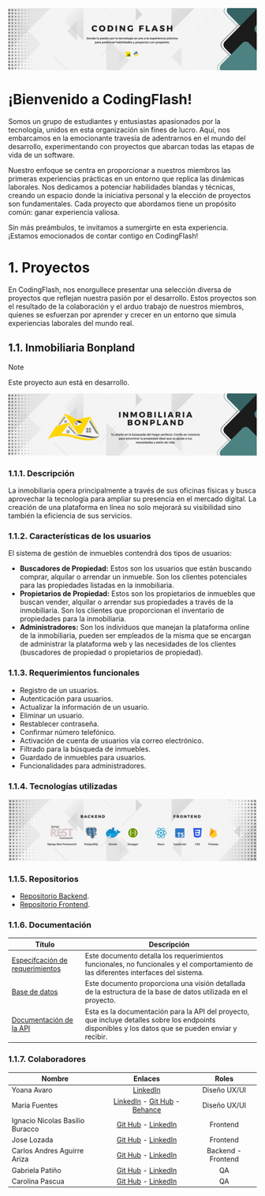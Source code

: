 <div>
    <a href="">
        <img src="/images/CodingFlashBanner.png">
    </a>
</div>

# ¡Bienvenido a CodingFlash!

Somos un grupo de estudiantes y entusiastas apasionados por la tecnología, unidos en esta organización sin fines de lucro. Aquí, nos embarcamos en la emocionante travesía de adentrarnos en el mundo del desarrollo, experimentando con proyectos que abarcan todas las etapas de vida de un software.

Nuestro enfoque se centra en proporcionar a nuestros miembros las primeras experiencias prácticas en un entorno que replica las dinámicas laborales. Nos dedicamos a potenciar habilidades blandas y técnicas, creando un espacio donde la iniciativa personal y la elección de proyectos son fundamentales. Cada proyecto que abordamos tiene un propósito común: ganar experiencia valiosa.

Sin más preámbulos, te invitamos a sumergirte en esta experiencia. ¡Estamos emocionados de contar contigo en CodingFlash!

# 1. Proyectos
En CodingFlash, nos enorgullece presentar una selección diversa de proyectos que reflejan nuestra pasión por el desarrollo. Estos proyectos son el resultado de la colaboración y el arduo trabajo de nuestros miembros, quienes se esfuerzan por aprender y crecer en un entorno que simula experiencias laborales del mundo real.

## 1.1. Inmobiliaria Bonpland
> [!NOTE]
> Este proyecto aun está en desarrollo.

<div>
    <a href="https://dev-inmobiliaria.netlify.app">
        <img src="/images/InmobiliariaBonplandBanner.png">
    </a>
</div>

### 1.1.1. Descripción
La inmobiliaria opera principalmente a través de sus oficinas físicas y busca aprovechar la tecnología para ampliar su presencia en el mercado digital. La creación de una plataforma en línea no solo mejorará su visibilidad sino también la eficiencia de sus servicios.

### 1.1.2. Características de los usuarios
El sistema de gestión de inmuebles contendrá dos tipos de usuarios:

- **Buscadores de Propiedad:** Estos son los usuarios que están buscando comprar, alquilar o arrendar un inmueble. Son los clientes potenciales para las propiedades listadas en la inmobiliaria.
- **Propietarios de Propiedad:** Estos son los propietarios de inmuebles que buscan vender, alquilar o arrendar sus propiedades a través de la inmobiliaria. Son los clientes que proporcionan el inventario de propiedades para la inmobiliaria.
- **Administradores:** Son los individuos que manejan la plataforma online de la inmobiliaria, pueden ser empleados de la misma que se encargan de administrar la plataforma web y las necesidades de los clientes (buscadores de propiedad o propietarios de propiedad).

### 1.1.3. Requerimientos funcionales
- Registro de un usuarios.
- Autenticación para usuarios.
- Actualizar la información de un usuario.
- Eliminar un usuario.
- Restablecer contraseña.
- Confirmar número telefónico.
- Activación de cuenta de usuarios vía correo electrónico.
- Filtrado para la búsqueda de inmuebles.
- Guardado de inmuebles para usuarios.
- Funcionalidades para administradores.

### 1.1.4. Tecnologías utilizadas
<div>
    <img src="/images/TechnologiesIB.png">
</div>

### 1.1.5. Repositorios
- [Repositorio Backend](https://github.com/CodingFlashOR/api-inmobiliaria/tree/develop).
- [Repositorio Frontend](https://github.com/CodingFlashOR/frontend-inmobiliaria/tree/dev).

### 1.1.6. Documentación
| Título | Descripción | 
|----------|----------|
| [Especifcación de requerimientos](https://drive.google.com/file/d/1rHrYdVJ7h1wPVbSSrLhgfYliH-DhmyL-/view?usp=drive_link) | Este documento detalla los requerimientos funcionales, no funcionales y el comportamiento de las diferentes interfaces del sistema. |
| [Base de datos]()   | Este documento proporciona una visión detallada de la estructura de la base de datos utilizada en el proyecto. |
| [Documentación de la API](https://backend-inmobiliaria-dev-rgzp.2.us-1.fl0.io/api/schema/swagger-ui/) | Esta es la documentación para la API del proyecto, que incluye detalles sobre los endpoints disponibles y los datos que se pueden enviar y recibir. |

### 1.1.7. Colaboradores
| Nombre | Enlaces | Roles | 
|----------|:--------:|:--------:|
| Yoana Avaro | <a href="https://www.linkedin.com/in/yoana-avaro/" target="_blank">LinkedIn</a> | Diseño UX/UI |
| Maria Fuentes | <a href="https://www.linkedin.com/in/maria-fuentes-112920256/" target="_blank">LinkedIn</a> - <a href="https://github.com/Mmff07" target="_blank">Git Hub</a> - <a href="https://www.behance.net/mariafuentes22" target="_blank">Behance</a> | Diseño UX/UI |
| Ignacio Nicolas Basilio Buracco | <a href="https://github.com/NachoBasilio" target="_blank">Git Hub</a> - <a href="https://www.linkedin.com/in/ignacio-nicolas-basilio-buracco/" target="_blank">LinkedIn</a> | Frontend |
| Jose Lozada | <a href="https://github.com/lozada07" target="_blank">Git Hub</a> - <a href="" target="_blank">LinkedIn</a> | Frontend |
| Carlos Andres Aguirre Ariza | <a href="https://github.com/The-Asintota" target="_blank">Git Hub</a> - <a href="https://www.linkedin.com/in/carlosaguirredev/" target="_blank">LinkedIn</a> | Backend - Frontend |
| Gabriela Patiño | <a href="https://github.com/Gabyp05" target="_blank">Git Hub</a> - <a href="https://www.linkedin.com/in/gabyp05/" target="_blank">LinkedIn</a> | QA |
| Carolina Pascua | <a href="https://github.com/CarolinaPascua" target="_blank">Git Hub</a> - <a href="https://www.linkedin.com/in/carolinalidiapascua/" target="_blank">LinkedIn</a> | QA |